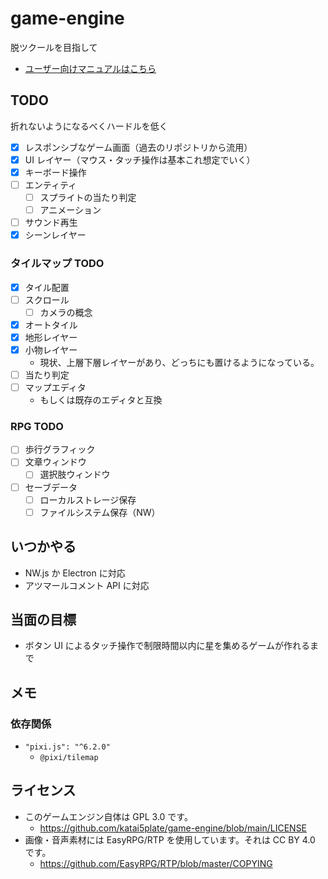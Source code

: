# game-engine

脱ツクールを目指して

- [ユーザー向けマニュアルはこちら](./manual.md)

## TODO

折れないようになるべくハードルを低く

- [x] レスポンシブなゲーム画面（過去のリポジトリから流用）
- [x] UI レイヤー（マウス・タッチ操作は基本これ想定でいく）
- [x] キーボード操作
- [ ] エンティティ
  - [ ] スプライトの当たり判定
  - [ ] アニメーション
- [ ] サウンド再生
- [x] シーンレイヤー

### タイルマップ TODO

- [x] タイル配置
- [ ] スクロール
  - [ ] カメラの概念
- [x] オートタイル
- [x] 地形レイヤー
- [x] 小物レイヤー
  - 現状、上層下層レイヤーがあり、どっちにも置けるようになっている。
- [ ] 当たり判定
- [ ] マップエディタ
  - もしくは既存のエディタと互換

### RPG TODO

- [ ] 歩行グラフィック
- [ ] 文章ウィンドウ
  - [ ] 選択肢ウィンドウ
- [ ] セーブデータ
  - [ ] ローカルストレージ保存
  - [ ] ファイルシステム保存（NW）

## いつかやる

- NW.js か Electron に対応
- アツマールコメント API に対応

## 当面の目標

- ボタン UI によるタッチ操作で制限時間以内に星を集めるゲームが作れるまで

## メモ

### 依存関係

- `"pixi.js": "^6.2.0"`
  - `@pixi/tilemap`

## ライセンス

- このゲームエンジン自体は GPL 3.0 です。
  - https://github.com/katai5plate/game-engine/blob/main/LICENSE
- 画像・音声素材には EasyRPG/RTP を使用しています。それは CC BY 4.0 です。
  - https://github.com/EasyRPG/RTP/blob/master/COPYING
